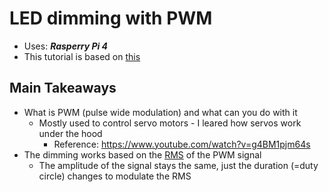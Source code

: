 # LED dimming with PWM
+ Uses: ***Rasperry Pi 4***
+ This tutorial is based on [this](https://tutorials-raspberrypi.de/programmieren-lernen-raspberry-pi-gpio-pwm/)

## Main Takeaways
+ What is PWM (pulse wide modulation) and what can you do with it
    - Mostly used to control servo motors - I leared how servos work under the hood
        * Reference: https://www.youtube.com/watch?v=g4BM1pjm64s
+ The dimming works based on the [RMS](https://en.wikipedia.org/wiki/Root_mean_square) of the PWM signal
    - The amplitude of the signal stays the same, just the duration (=duty circle) changes to modulate the RMS

